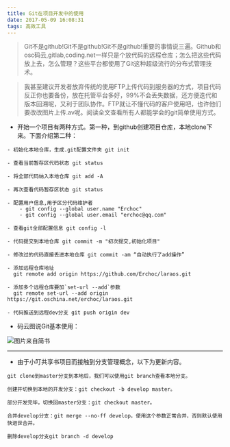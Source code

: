 ```yaml
---
title: Git在项目开发中的使用
date: 2017-05-09 16:08:31
tags: 高效工具
---
```


> Git不是github!Git不是github!Git不是github!重要的事情说三遍。Github和osc码云,gitlab,coding.net一样只是个放代码的远程仓库；怎么把这些代码放上去，怎么管理？这些平台都使用了Git这种超级流行的分布式管理技术。

> 我甚至建议开发者放弃传统的使用FTP上传代码到服务器的方式，项目代码反正你也要备份，放在托管平台多好，99%不会丢失数据，还方便迭代和版本回溯呢，又利于团队协作。FTP就让不懂代码的客户使用吧，也许他们要改改图片上传.av呢。阅读全文查看所有人都能学会的git简单使用方式。

<!-- more -->

- 开始一个项目有两种方式。第一种，到github创建项目仓库，本地clone下来。下面介绍第二种：

```
- 初始化本地仓库，生成.git配置文件夹 git init

- 查看当前暂存区代码状态 git status

- 将全部代码纳入本地仓库 git add -A

- 再次查看代码暂存区状态 git status

- 配置用户信息,用于区分代码维护者
    - git config --global user.name "Erchoc"
    - git config --global user.email "erchoc@qq.com"

- 查看git全部配置信息 git config -l

- 代码提交到本地仓库 git commit -m "初次提交,初始化项目"

- 修改过的代码直接丢进本地仓库 git commit -am “自动执行了add操作”

- 添加远程仓库地址
  git remote add origin https://github.com/Erchoc/laraos.git

- 添加多个远程仓库要加`set-url --add`参数
  git remote set-url --add origin https://git.oschina.net/erchoc/laraos.git

- 代码推送到远程dev分支 git push origin dev
```

- 码云图说Git基本使用：

![图片来自简书](http://upload-images.jianshu.io/upload_images/3995745-31b3b1de595b412f.png?imageMogr2/auto-orient/strip%7CimageView2/2/w/1240)

---

- 由于小叮共享书项目而接触到分支管理概念，以下为更新内容。

```
git clone到master分支到本地后，我们可以使用git branch查看本地分支。

创建并切换到本地的开发分支：git checkout -b develop master。

部分开发完毕，切换回master分支：git checkout master。

合并develop分支：git merge --no-ff develop，使用这个参数正常合并，否则默认使用快进世合并。

删除develop分支git branch -d develop
```

